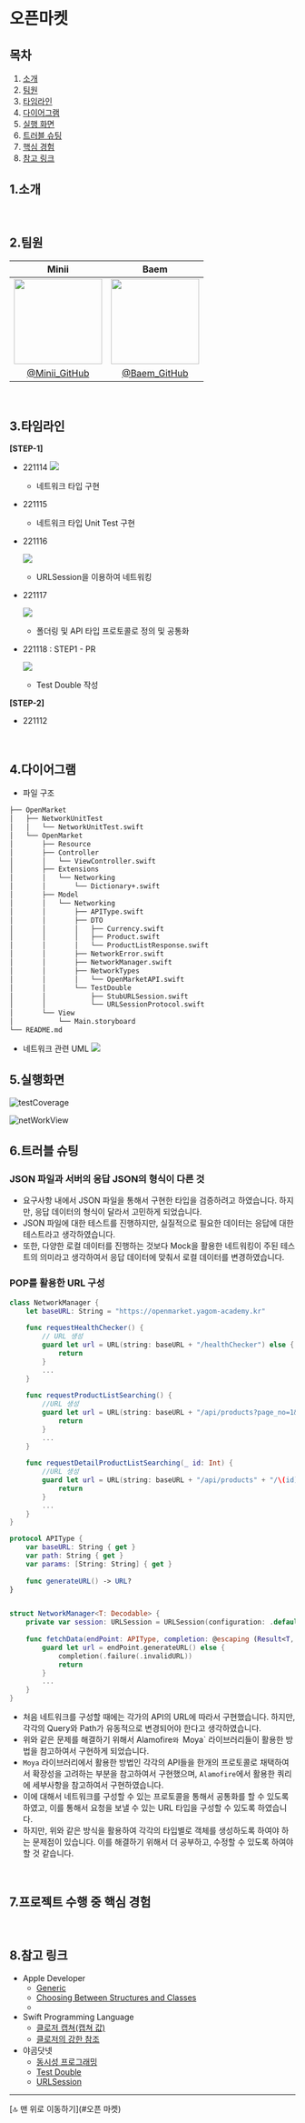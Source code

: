 
# 오픈마켓

## 목차
1. [소개](#1소개)
2. [팀원](#2팀원)
3. [타임라인](#3타임라인)
4. [다이어그램](#4다이어그램)
5. [실행 화면](#5실행화면)
6. [트러블 슈팅](#6트러블-슈팅)
7. [핵심 경험](#7프로젝트-수행-중-핵심-경험)
8. [참고 링크](#8참고-링크)

## 1.소개


<br>

## 2.팀원
| Minii | Baem |
| :---: | :---: |
| <img src=https://i.imgur.com/itNH4NF.png width="155" height="150">| <img src=https://i.imgur.com/jrW5RQj.png width="155" height="150" > |
|  [@Minii_GitHub](https://github.com/leegyoungmin) | [@Baem_GitHub](https://github.com/dylan-yoon) |

<br>

## 3.타임라인
**[STEP-1]**
- 221114
![](https://i.imgur.com/zhtbEMH.png)
    - 네트워크 타입 구현

- 221115
    - 네트워크 타입 Unit Test 구현

- 221116

    ![](https://i.imgur.com/NJIEwAJ.png)
    - URLSession을 이용하여 네트워킹

- 221117

    ![](https://i.imgur.com/14CmxmD.png)
    - 폴더링 및 API 타입 프로토콜로 정의 및 공통화
- 221118 : STEP1 - PR

    ![](https://i.imgur.com/C0j2WOn.png)
    - Test Double 작성

**[STEP-2]**
- 221112 


<br>

## 4.다이어그램
- 파일 구조
```bash
├── OpenMarket
│   ├── NetworkUnitTest
│   │   └── NetworkUnitTest.swift
│   └── OpenMarket
│       ├── Resource
│       ├── Controller
│       │   └── ViewController.swift
│       ├── Extensions
│       │   └── Networking
│       │       └── Dictionary+.swift
│       ├── Model
│       │   └── Networking
│       │       ├── APIType.swift
│       │       ├── DTO
│       │       │   ├── Currency.swift
│       │       │   ├── Product.swift
│       │       │   └── ProductListResponse.swift
│       │       ├── NetworkError.swift
│       │       ├── NetworkManager.swift
│       │       ├── NetworkTypes
│       │       │   └── OpenMarketAPI.swift
│       │       └── TestDouble
│       │           ├── StubURLSession.swift
│       │           └── URLSessionProtocol.swift
│       └── View
│           └── Main.storyboard
└── README.md
```

- 네트워크 관련 UML
![](https://i.imgur.com/X7hKyNV.png)



## 5.실행화면

![testCoverage](https://i.imgur.com/2UZW8hG.png)

![netWorkView](https://i.imgur.com/M18lPLd.png)

## 6.트러블 슈팅
### JSON 파일과 서버의 응답 JSON의 형식이 다른 것
- 요구사항 내에서 JSON 파일을 통해서 구현한 타입을 검증하려고 하였습니다. 하지만, 응답 데이터의 형식이 달라서 고민하게 되었습니다.
- JSON 파일에 대한 테스트를 진행하지만, 실질적으로 필요한 데이터는 응답에 대한 테스트라고 생각하였습니다.
- 또한, 다양한 로컬 데이터를 진행하는 것보다 Mock을 활용한 네트워킹이 주된 테스트의 의미라고 생각하여서 응답 데이터에 맞춰서 로컬 데이터를 변경하였습니다.
    
### POP를 활용한 URL 구성

```swift
class NetworkManager {
    let baseURL: String = "https://openmarket.yagom-academy.kr"
    
    func requestHealthChecker() {
        // URL 생성
        guard let url = URL(string: baseURL + "/healthChecker") else {
            return
        }
        ...
    }
    
    func requestProductListSearching() {
        //URL 생성
        guard let url = URL(string: baseURL + "/api/products?page_no=1&items_per_page=100" ) else {
            return
        }
        ...
    }
    
    func requestDetailProductListSearching(_ id: Int) {
        //URL 생성
        guard let url = URL(string: baseURL + "/api/products" + "/\(id)") else {
            return
        }
        ...
    }
}

```
```swift
protocol APIType {
    var baseURL: String { get }
    var path: String { get }
    var params: [String: String] { get }
    
    func generateURL() -> URL?
}


struct NetworkManager<T: Decodable> {
    private var session: URLSession = URLSession(configuration: .default)
    
    func fetchData(endPoint: APIType, completion: @escaping (Result<T, NetworkError>) -> Void) {
        guard let url = endPoint.generateURL() else {
            completion(.failure(.invalidURL))
            return
        }
        ...
    }
}
```
- 처음 네트워크를 구성할 때에는 각가의 API의 URL에 따라서 구현했습니다. 하지만, 각각의 Query와 Path가 유동적으로 변경되어야 한다고 생각하였습니다.
- 위와 같은 문제를 해결하기 위해서 Alamofire`와 `Moya` 라이브러리들이 활용한 방법을 참고하여서 구현하게 되었습니다.
- `Moya` 라이브러리에서 활용한 방법인 각각의 API들을 한개의 프로토콜로 채택하여서 확장성을 고려하는 부분을 참고하여서 구현했으며, `Alamofire`에서 활용한 쿼리에 세부사항을 참고하여서 구현하였습니다.
- 이에 대해서 네트워크를 구성할 수 있는 프로토콜을 통해서 공통화를 할 수 있도록 하였고, 이를 통해서 요청을 보낼 수 있는 URL 타입을 구성할 수 있도록 하였습니다.
- 하지만, 위와 같은 방식을 활용하여 각각의 타입별로 객체를 생성하도록 하여야 하는 문제점이 있습니다. 이를 해결하기 위해서 더 공부하고, 수정할 수 있도록 하여야 할 것 같습니다.
<br>

## 7.프로젝트 수행 중 핵심 경험

<br>

## 8.참고 링크
- Apple Developer 
    - [Generic](https://docs.swift.org/swift-book/LanguageGuide/Generics.html)
    - [Choosing Between Structures and Classes](https://developer.apple.com/documentation/swift/choosing-between-structures-and-classes)
    - 
- Swift Programming Language
    - [클로저 캡쳐(캡쳐 값)](https://docs.swift.org/swift-book/LanguageGuide/Closures.html)
    - [클로저의 강한 참조](https://docs.swift.org/swift-book/LanguageGuide/AutomaticReferenceCounting.html#ID56)
- 야곰닷넷
    - [동시성 프로그래밍](https://yagom.net/courses/%EB%8F%99%EC%8B%9C%EC%84%B1-%ED%94%84%EB%A1%9C%EA%B7%B8%EB%9E%98%EB%B0%8D-concurrency-programming/)
    - [Test Double](https://yagom.net/courses/unit-test-작성하기/lessons/테스트를-위한-객체-만들기/topic/test-double/)
    - [URLSession](https://developer.apple.com/documentation/foundation/urlsession)
---
[🔝 맨 위로 이동하기](#오픈 마켓)
